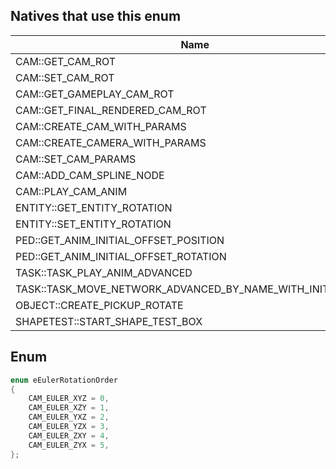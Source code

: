 ## Natives that use this enum
| Name                                                              | Hash               |
|-------------------------------------------------------------------|--------------------|
| CAM::GET\_CAM\_ROT                                                | 0x9BF96B57254E7889 |
| CAM::SET\_CAM\_ROT                                                | 0x63DFA6810AD78719 |
| CAM::GET\_GAMEPLAY\_CAM\_ROT                                      | 0x0252D2B5582957A6 |
| CAM::GET\_FINAL\_RENDERED\_CAM\_ROT                               | 0x602685BD85DD26CA |
| CAM::CREATE\_CAM\_WITH\_PARAMS                                    | 0x40C23491CE83708E |
| CAM::CREATE\_CAMERA\_WITH\_PARAMS                                 | 0x98B99B9F27E2D60B |
| CAM::SET\_CAM\_PARAMS                                             | 0xA47BBFFFB83D4D0A |
| CAM::ADD\_CAM\_SPLINE\_NODE                                       | 0xF1F57F9D230F9CD1 |
| CAM::PLAY\_CAM\_ANIM                                              | 0xA263DDF694D563F6 |
| ENTITY::GET\_ENTITY\_ROTATION                                     | 0xE09CAF86C32CB48F |
| ENTITY::SET\_ENTITY\_ROTATION                                     | 0x9CC8314DFEDE441E |
| PED::GET\_ANIM\_INITIAL\_OFFSET\_POSITION                         | 0xBE22B26DD764C040 |
| PED::GET\_ANIM\_INITIAL\_OFFSET\_ROTATION                         | 0x4B805E6046EE9E47 |
| TASK::TASK\_PLAY\_ANIM\_ADVANCED                                  | 0x83CDB10EA29B370B |
| TASK::TASK\_MOVE\_NETWORK\_ADVANCED\_BY\_NAME\_WITH\_INIT\_PARAMS | 0x7B6A04F98BBAFB2C |
| OBJECT::CREATE\_PICKUP\_ROTATE                                    | 0x891804727E0A98B7 |
| SHAPETEST::START\_SHAPE\_TEST\_BOX                                | 0xFE466162C4401D18 |
## Enum
```cpp
enum eEulerRotationOrder
{
	CAM_EULER_XYZ = 0,
	CAM_EULER_XZY = 1,
	CAM_EULER_YXZ = 2,
	CAM_EULER_YZX = 3,
	CAM_EULER_ZXY = 4,
	CAM_EULER_ZYX = 5,
};
```